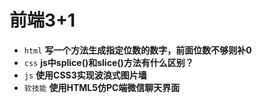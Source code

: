 # 前端3+1
- `html` **写一个方法生成指定位数的数字，前面位数不够则补0**
- `css` **js中splice()和slice()方法有什么区别？**
- `js` **使用CSS3实现波浪式图片墙**
- `软技能` **使用HTML5仿PC端微信聊天界面**

